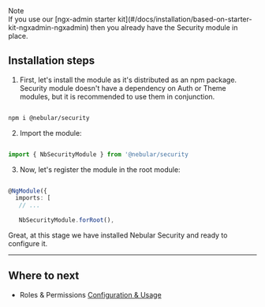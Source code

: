 <div class="note note-info section-end">
  <div class="note-title">Note</div>
  <div class="note-body">
    If you use our [ngx-admin starter kit](#/docs/installation/based-on-starter-kit-ngxadmin-ngxadmin) then you already have the Security module in place.
  </div>
</div>

## Installation steps

1) First, let's install the module as it's distributed as an npm package. Security module doesn't have a dependency on Auth or Theme modules, but it is recommended to use them in conjunction.


```bash

npm i @nebular/security
```
    
2) Import the module:

```typescript

import { NbSecurityModule } from '@nebular/security

```

3) Now, let's register the module in the root module:

```typescript

@NgModule({
  imports: [
   // ...
    
   NbSecurityModule.forRoot(),

```

Great, at this stage we have installed Nebular Security and ready to configure it.

<hr class="section-end">

## Where to next

- Roles & Permissions [Configuration & Usage](#/docs/security/acl-configuration--usage)
